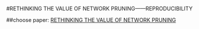 #RETHINKING THE VALUE OF NETWORK PRUNING——REPRODUCIBILITY 

##choose paper:
[RETHINKING THE VALUE OF NETWORK PRUNING](https://openreview.net/pdf?id=rJlnB3C5Ym)

